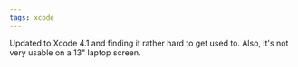 ```yaml
---
tags: xcode
---
```


Updated to Xcode 4.1 and finding it rather hard to get used to. Also, it's not very usable on a 13" laptop screen.
